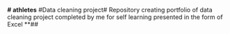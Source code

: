 **# athletes**
#Data cleaning project#
Repository creating portfolio of data cleaning project completed by me for self learning presented in the form of Excel
**##
